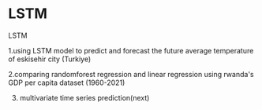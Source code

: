# LSTM
LSTM

1.using LSTM model to predict and forecast the future average temperature of eskisehir city (Turkiye)

2.comparing randomforest regression and linear regression using rwanda's GDP per capita dataset (1960-2021)

3. multivariate time series prediction(next)
